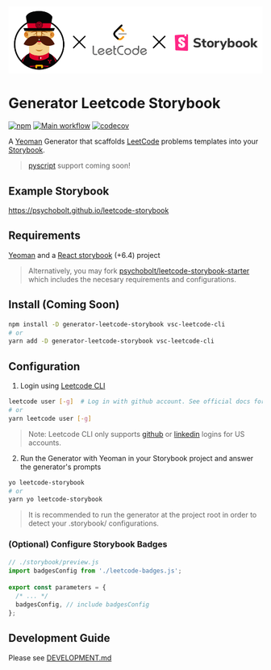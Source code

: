 ![main_logo](https://raw.githubusercontent.com/psychobolt/generator-leetcode-storybook/master/logo.png)

# Generator Leetcode Storybook

[![npm](https://img.shields.io/npm/v/generator-leetcode-storybook.svg)](https://www.npmjs.com/package/generator-leetcode-storybook)
[![Main workflow](https://github.com/psychobolt/generator-leetcode-storybook/actions/workflows/main.yml/badge.svg)](https://github.com/psychobolt/generator-leetcode-storybook/actions/workflows/main.yml)
[![codecov](https://codecov.io/gh/psychobolt/generator-leetcode-storybook/branch/main/graph/badge.svg)](https://codecov.io/gh/psychobolt/generator-leetcode-storybook/tree/main/src)

A [Yeoman](https://yeoman.io/) Generator that scaffolds [LeetCode](https://leetcode.com/) problems templates into your [Storybook](https://storybook.js.org/). 
> [pyscript](https://www.anaconda.com/blog/pyscript-python-in-the-browser) support coming soon!

## Example Storybook

https://psychobolt.github.io/leetcode-storybook

## Requirements

[Yeoman](https://yeoman.io/learning/index.html) and a [React storybook](https://storybook.js.org/docs/react/get-started/install) (+6.4) project


> Alternatively, you may fork [psychobolt/leetcode-storybook-starter](https://github.com/psychobolt/leetcode-storybook-starter) which includes the necesary requirements and configurations.

## Install (Coming Soon)

```sh
npm install -D generator-leetcode-storybook vsc-leetcode-cli
# or 
yarn add -D generator-leetcode-storybook vsc-leetcode-cli
```

## Configuration

1. Login using [Leetcode CLI](https://www.npmjs.com/package/vsc-leetcode-cli)

```sh
leetcode user [-g]  # Log in with github account. See official docs for user login options.
# or 
yarn leetcode user [-g]
```

> Note: Leetcode CLI only supports [github](https://github.com/) or [linkedin](https://www.linkedin.com) logins for US accounts.


2. Run the Generator with Yeoman in your Storybook project and answer the generator's prompts

```sh
yo leetcode-storybook
# or 
yarn yo leetcode-storybook
``` 

> It is recommended to run the generator at the project root in order to detect your .storybook/ configurations.

###  (Optional) Configure Storybook Badges

```js
// ./storybook/preview.js
import badgesConfig from './leetcode-badges.js';

export const parameters = {
  /* ... */
  badgesConfig, // include badgesConfig
};
```

## Development Guide

Please see [DEVELOPMENT.md](DEVELOPMENT.md)

